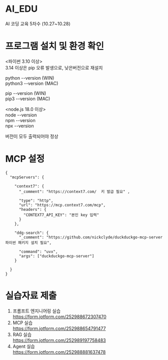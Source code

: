 # AI_EDU
AI 코딩 교육 5차수 (10.27~10.28)

# 프로그램 설치 및 환경 확인
<파이썬 3.10 이상>  
3.14 이상은 pip 오류 발생으로, 낮은버전으로 재설치   
  
python --version (WIN)  
python3 --version (MAC)  

pip --version (WIN)  
pip3 --version (MAC)  

<node.js 18.0 이상>  
node --version  
npm --version  
npx --version  

버전이 모두 출력되어야 정상

# MCP 설정

```
{
  "mcpServers": {

    "context7": {
      "_comment": "https://context7.com/  키 발급 필요" ,

      "type": "http",
      "url": "https://mcp.context7.com/mcp",
      "headers": {
        "CONTEXT7_API_KEY": "본인 key 입력"
      }
    },

    "ddg-search": {
      "_comment": "https://github.com/nickclyde/duckduckgo-mcp-server 파이썬 패키지 설치 필요",

      "command": "uvx",
      "args": ["duckduckgo-mcp-server"]
    }
    
  }
}
```


# 실습자료 제출 
1. 프롬프트 엔지니어링 실습  
   https://form.jotform.com/252988672307470  
2. MCP 실습  
   https://form.jotform.com/252988654791477  
3. RAG 실습  
   https://form.jotform.com/252989197758483   
4. Agent 실습  
   https://form.jotform.com/252988881637478  


